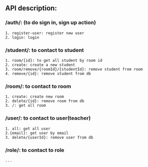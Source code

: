 ## API description:

### /auth/: (to do sign in, sign up action)
    1. register-user: register new user
    2. login: login 

### /student/: to contact to student
    1. room/{id}: to get all student by room id
    2. create: create a new student 
    3. room/remove/{roomId}/{studentId}: remove student from room
    4. remove/{id}: remove student from db

### /room/: to contact to room
    1. create: create new room
    2. delete/{id}: remove room from db
    3. /: get all room
### /user/: to contact to user(teacher)
    1. all: get all user
    2.{email}: get user by email
    3. delete/{userId}: remove user from db
### /role/: to contact to role
    ...